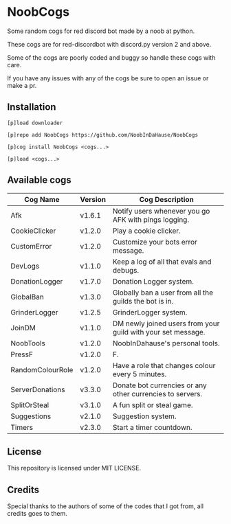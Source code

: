 # NoobCogs

Some random cogs for red discord bot made by a noob at python.

These cogs are for red-discordbot with discord.py version 2 and above.

Some of the cogs are poorly coded and buggy so handle these cogs with care.

If you have any issues with any of the cogs be sure to open an issue or make a pr.

## Installation

```
[p]load downloader

[p]repo add NoobCogs https://github.com/NoobInDaHause/NoobCogs

[p]cog install NoobCogs <cogs...>

[p]load <cogs...>
```

## Available cogs

| Cog Name         |  Version  | Cog Description                                              |
| ---------------- | --------- | ------------------------------------------------------------ |
| Afk              |  v1.6.1   | Notify users whenever you go AFK with pings logging.         |
| CookieClicker    |  v1.2.0   | Play a cookie clicker.                                       |
| CustomError      |  v1.2.0   | Customize your bots error message.                           |
| DevLogs          |  v1.1.0   | Keep a log of all that evals and debugs.                     |
| DonationLogger   |  v1.7.0   | Donation Logger system.                                      |
| GlobalBan        |  v1.3.0   | Globally ban a user from all the guilds the bot is in.       |
| GrinderLogger    |  v1.2.5   | GrinderLogger system.                                        |
| JoinDM           |  v1.1.0   | DM newly joined users from your guild with your set message. |
| NoobTools        |  v1.2.0   | NoobInDahause's personal tools.                              |
| PressF           |  v1.2.0   | F.                                                           |
| RandomColourRole |  v1.2.0   | Have a role that changes colour every 5 minutes.             |
| ServerDonations  |  v3.3.0   | Donate bot currencies or any other currencies to servers.    |
| SplitOrSteal     |  v3.1.0   | A fun split or steal game.                                   |
| Suggestions      |  v2.1.0   | Suggestion system.                                           |
| Timers           |  v2.3.0   | Start a timer countdown.                                     |

## License

This repository is licensed under MIT LICENSE.

## Credits

Special thanks to the authors of some of the codes that I got from, all credits goes to them.
